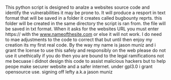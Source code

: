 This python script is designed to analze a websites source code and identify the vulnerabilities it may be prone to. It will produce a resport in text format that will be saved in a folder it creates called bugbounty reprts. this folder will be created in the same directory the script is ran from. the file will be saved in txt format. When it asks for the websites URL you must enter https:// with the www.nameofthesite.com or else it will not work. I do need to mae adjustments to the code to correct that but until then enjoy my creation its my first real code. By the way my name is jason muniz and i grant the lcense to use this safely and responsibly on the web please do not use it unethically if you do then you are bound to the legal ramifications not me becuase i didnot design this code to assist malicious hackers but to help peope make securer website and a safer internet. under gpl3.0 i grant opensource use. signing off lefty a.k.a jason muniz
